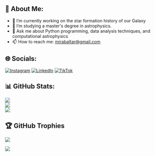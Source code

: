 ## 💫 About Me:

- 🔭 I’m currently working on the star formation history of our Galaxy
- 🌱 I’m studying a master's degree in astrophysics.
- 💬 Ask me about Python programming, data analysis techniques, and computational astrophysics
- 📫 How to reach me: mirabaltar@gmail.com

## 🌐 Socials:
[![Instagram](https://img.shields.io/badge/Instagram-%23E4405F.svg?logo=Instagram&logoColor=white)](https://instagram.com/dxvidmb/) 
[![LinkedIn](https://img.shields.io/badge/LinkedIn-%230077B5.svg?logo=linkedin&logoColor=white)](https://www.linkedin.com/in/david-mirabal-betancort-974868248/) 
[![TikTok](https://img.shields.io/badge/TikTok-%23000000.svg?logo=tiktok&logoColor=white)](https://www.tiktok.com/@dxvidmb)


## 📊 GitHub Stats:
![](https://github-readme-stats.vercel.app/api?username=DavidMirabal&theme=dark&hide_border=false&include_all_commits=true&count_private=true)<br/>
![](https://github-readme-streak-stats.herokuapp.com/?user=DavidMirabal&theme=dark&hide_border=false)<br/>
![](https://github-readme-stats.vercel.app/api/top-langs/?username=DavidMirabal&theme=dark&hide_border=false&include_all_commits=true&count_private=true&layout=compact)

## 🏆 GitHub Trophies
![](https://github-profile-trophy.vercel.app/?username=DavidMirabal&theme=radical&no-frame=false&no-bg=true&margin-w=4)

[![](https://visitcount.itsvg.in/api?id=DavidMirabal&label=Profile%20Views&color=8&icon=5&pretty=true)](https://visitcount.itsvg.in)

<meta name="google-site-verification" content="rcBKiCp47P07OxVwx5sqG2AmkW32bk0_ApLd1e-25n0" />
